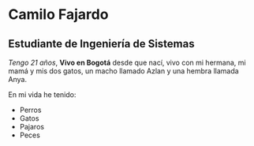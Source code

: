 # Camilo Fajardo

## Estudiante de Ingeniería de Sistemas

*Tengo 21 años*, **Vivo en Bogotá** desde que nací, vivo con mi hermana, mi mamá y mis dos gatos, un macho llamado Azlan y una hembra llamada Anya.

En mi vida he tenido:

- Perros
- Gatos
- Pajaros
- Peces
